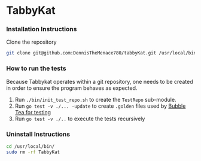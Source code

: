 # TabbyKat

### Installation Instructions
Clone the repository 
```bash
git clone git@github.com:DennisTheMenace780/tabbyKat.git /usr/local/bin/
```
### How to run the tests

Because Tabbykat operates within a git repository, one needs to be created in
order to ensure the program behaves as expected. 

1. Run `./bin/init_test_repo.sh` to create the `TestRepo` sub-module.
2. Run `go test -v ./... -update` to create `.golden` files used by [Bubble Tea
   for testing](https://charm.sh/blog/teatest/)
3. Run `go test -v ./..` to execute the tests recursively

### Uninstall Instructions

```bash
cd /usr/local/bin/
sudo rm -rf TabbyKat
```
